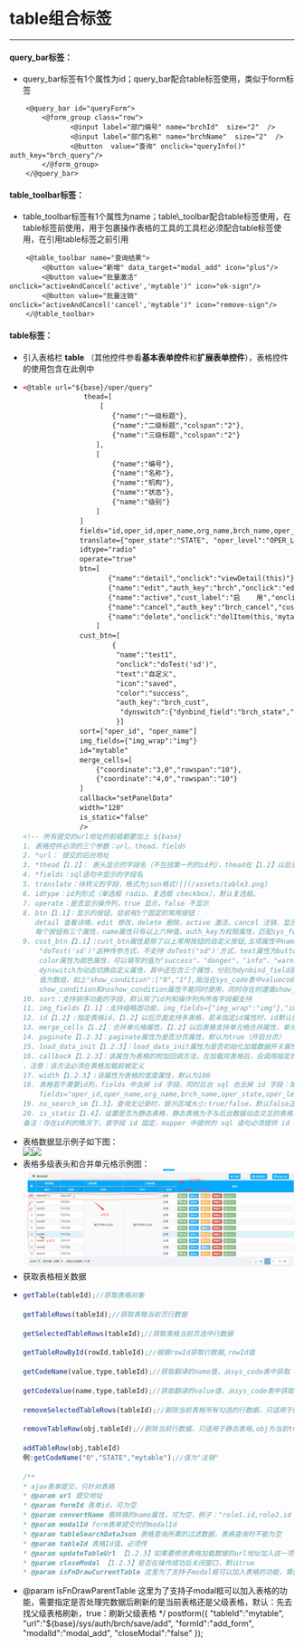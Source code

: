 # table组合标签

---

#### **query\_bar标签：**

* query\_bar标签有1个属性为id；query\_bar配合table标签使用，类似于form标签

```
    <@query_bar id="queryForm">
        <@form_group class="row">
               <@input label="部门编号" name="brchId"  size="2"  />
               <@input label="部门名称" name="brchName"  size="2"  />
               <@button  value="查询" onclick="queryInfo()" auth_key="brch_query"/>
        </@form_group>
    </@query_bar>
```

#### **table\_toolbar标签：**

* table\_toolbar标签有1个属性为name；table\\_toolbar配合table标签使用，在table标签前使用，用于包裹操作表格的工具的工具栏必须配合table标签使用，在引用table标签之前引用

```
    <@table_toolbar name="查询结果">
        <@button value="新增" data_target="modal_add" icon="plus"/>
        <@button value="批量激活" onclick="activeAndCancel('active','mytable')" icon="ok-sign"/>
        <@button value="批量注销" onclick="activeAndCancel('cancel','mytable')" icon="remove-sign"/>
    </@table_toolbar>
```

#### **table标签：**

* 引入表格栏 **table** （其他控件参看**基本表单控件**和**扩展表单控件**），表格控件的使用包含在此例中
* ```html
  <@table url="${base}/oper/query"
                 thead=[
                     [
                        {"name":"一级标题"},
                        {"name":"二级标题","colspan":"2"},
                        {"name":"三级标题","colspan":"2"}
                    ],
                    [
                        {"name":"编号"},
                        {"name":"名称"},
                        {"name":"机构"},
                        {"name":"状态"},
                        {"name":"级别"}
                    ]
                ]
                fields="id,oper_id,oper_name,org_name,brch_name,oper_state,oper_level"
                translate={"oper_state":"STATE", "oper_level":"OPER_LEVEL"}
                idtype="radio"
                operate="true"
                btn=[
                       {"name":"detail","onclick":"viewDetail(this)"},
                       {"name":"edit","auth_key":"brch","onclick":"editItem(this,'mytable')"},
                       {"name":"active","cust_label":"启    用","onclick":"activeItem(this,'mytable')"},
                       {"name":"cancel","auth_key":"brch_cancel","cust_label":"禁用","onclick":"cancelItem(this,'mytable')"},
                       {"name":"delete","onclick":"delItem(this,'mytable')"}
                    ]
                cust_btn=[
                        {
                         "name":"test1",
                         "onclick":"doTest('sd')",
                         "text":"自定义",
                         "icon":"saved",
                         "color":"success",
                         "auth_key":"brch_cust",
                          "dynswitch":{"dynbind_field":"brch_state","show_condition":["0",“1”]}
                         }]
                sort=["oper_id", "oper_name"]
                img_fields={"img_wrap":"img"}
                id="mytable"
                merge_cells=[
                    {"coordinate":"3,0","rowspan":"10"},
                    {"coordinate":"4,0","rowspan":"10"}
                ]
                callback="setPanelData"
                width="120"
                is_static="false"
                />
  <!-- 所有提交的url地址的前缀都要加上 ${base}
  1. 表格控件必须的三个参数：url、thead、fields
  2. *url： 提交的后台地址 
  3. *thead【1.2】： 表头显示的字段名（不包括第一列的id列），thead在【1.2】以后支持多级表头，每一列标题头支持3个属性，name属性指定列名，rowspan属性支持指定标题头占用的行数，默认值为1，colspan属性支持指定标题头占用的列数，默认值为1
  4. *fields：sql语句中显示的字段名
  5. translate：待转义的字段，格式为json格式![](/assets/table3.png)
  6. idtype：id列形式（单选框 radio、复选框 checkbox），默认复选框。
  7. operate：是否显示操作列，true 显示，false 不显示
  8. btn【1.1】：显示的按钮，目前有5个固定的常用按钮：
     detail 查看详情，edit 修改，delete 删除，active 激活，cancel 注销，显示按钮必须开启操作栏
     每个按钮有三个属性，name属性只有以上六种值，auth_key为权限属性，匹配sys_func表中的url，cust_label属性为自定义按钮的名字，存在默认名，onclick属性绑定执行的方法**必填**
  9. cust_btn【1.1】:cust_btn属性是除了以上常用按钮的自定义按钮,五项属性中name属性和onclick属性为必填项，且onclick的值现在只支持
      "doTest('sd')"这种传参方式，不支持'doTest("sd")'方式，text属性为button的显示值，icon属性为图标，默认为搜索图标，
      color属性为颜色属性，可以填写的值为"success"、"danger"、"info"、"warning"、"primary"，默认为蓝色,auth_key为权限属性，匹配sys_func表中的url,
      dynswitch为动态切换自定义属性，其中还包含三个属性，分别为dynbind_field指定绑定字段，对应table标签中fields中的值，show_condition属性为指定显示按钮的情况，
      值为数组，如上"show_condition":["0","1"],指当在sys_code表中valuecode为“0”或“1”时显示，对应的还存在noshow_condition属性为不显示的情况，
      show_condition和noshow_condition属性不能同时使用，同时存在时遵循show_condition属性
  10. sort：支持排序功能的字段，默认除了id列和操作列外所有字段都支持
  11. img_fields【1.1】:支持缩略图功能，img_fields={"img_wrap":"img"},"img_wrap"为缩略图字段，"img"为原图字段,点击缩略图弹出原图
  12. id【1.2】:指定表格id，【1.2】以后页面支持多表格，若未指定id属性时，id默认值为"mytable"，因此在多表格并存时，只能有一个表格可以不指定id。
  13. merge_cells【1.2】：合并单元格属性，【1.2】以后表格支持单元格合并属性，单元格合并有3个属性，coordinate属性指定操作合并的单元格坐标（x,y），rowspan指定合并的行数，默认值为1，colspan属性指定合并的列数，默认值为1，注意已经被合并占用的单元格不可以重复合并
  14. paginate【1.2.3】：paginate属性为是否分页属性，默认为true（开启分页）
  15. load_data_init【1.2.3】：load_data_init属性为是否初始化加载数据开关属性，默认为true（首次进页面加载数据）
  16. callback【1.2.3】：该属性为表格的附加回调方法，在加载完表格后，会调用指定的方法，如：callback="setPanelData"
  ，注意：该方法必须在表格加载前被定义
  17. width【1.2.3】:该属性为表格的宽度属性，默认为100
  18. 表格若不需要id列，fields 中去掉 id 字段，同时后台 sql 也去掉 id 字段：如下
      fields="oper_id,oper_name,org_name,brch_name,oper_state,oper_level"
  19. no_search_sm【1.3】，查询无记录时，提示区域大小:true/false，默认false正常大图显示。可用于表格下方还有组合用的面板场景使用。
  20. is_static【1.4】，设置是否为静态表格，静态表格为不与后台数据动态交互的表格，可以手动新增数据和删除数据，详细例子见如下小章节说明。
  备注：存在id列的情况下，首字段 id 固定，mapper 中提供的 sql 语句必须提供 id 字段名（详细见后续 mapper 语句编写）
  ```
* 表格数据显示例子如下图：  
  ![](/assets/table.png)![](/assets/table2.png)
* 表格多级表头和合并单元格示例图：
  ![](/assets/table3.png)
* 获取表格相关数据
* ```js
  getTable(tableId);//获取表格对象

  getTableRows(tableId);//获取表格当前页行数据

  getSelectedTableRows(tableId);//获取表格当前页选中行数据

  getTableRowById(rowId,tableId);//根据rowId获取行数据,rowId值

  getCodeName(value,type,tableId);//获取翻译的name值，从sys_code表中获取

  getCodeValue(name,type,tableId);//获取翻译的value值，从sys_code表中获取
  
  removeSelectedTableRows(tableId);//删除当前表格所有勾选的行数据，只适用于静态表格

  removeTableRow(obj,tableId);//删除当前行数据，只适用于静态表格,obj为当前tr标签包含的元素
  
  addTableRow(obj,tableId)
  例:getCodeName("0","STATE","mytable");//值为"注销"

  /**
  * ajax表单提交，只针对表格
  * @param url 提交地址
  * @param formId 表单id，可为空
  * @param convertName 需转换的name属性，可为空，例子："role1.id,role2.id ..."
  * @param modalId form表单提交时的modalId
  * @param tableSearchDataJson 表格查询所需的过滤数据，表格查询时不能为空
  * @param tableId 表格Id值，必须传
  * @param updateTableUrl 【1.2.3】如果要修改表格加载数据的url地址加入这一项
  * @param closeModal 【1.2.3】是否在操作成功后关闭窗口，默认true
  * @param isFnDrawCurrentTable 这里为了支持子modal框可以加入表格的功能，需要指定是否处理完数据后刷新的是当前表格还是父级表格，默认：先去找父级表格刷新，true：刷新当前表格
 * @param isFnDrawParentTable 这里为了支持子modal框可以加入表格的功能，需要指定是否处理完数据后刷新的是当前表格还是父级表格，默认：先去找父级表格刷新，true：刷新父级表格
  */
    postform({
            "tableId":"mytable",
            "url":"${base}/sys/auth/brch/save/add",
            "formId":"add_form",
            "modalId":"modal_add",
            "closeModal":"false"
        });
  ```



